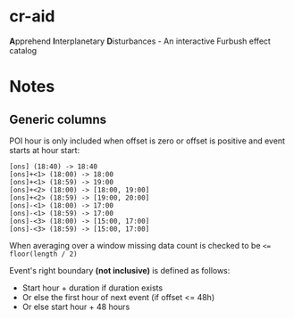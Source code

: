 # cr-aid
**A**pprehend **I**nterplanetary **D**isturbances - An interactive Furbush effect catalog

# Notes

## Generic columns

POI hour is only included when offset is zero or offset is positive and event starts at hour start:
```
[ons] (18:40) -> 18:40
[ons]+<1> (18:00) -> 18:00
[ons]+<1> (18:59) -> 19:00
[ons]+<2> (18:00) -> [18:00, 19:00]
[ons]+<2> (18:59) -> [19:00, 20:00]
[ons]-<1> (18:00) -> 17:00
[ons]-<1> (18:59) -> 17:00
[ons]-<3> (18:00) -> [15:00, 17:00]
[ons]-<3> (18:59) -> [15:00, 17:00]
```

When averaging over a window missing data count is checked to be `<= floor(length / 2)`

Event's right boundary **(not inclusive)** is defined as follows:
- Start hour + duration if duration exists
- Or else the first hour of next event (if offset <= 48h)
- Or else start hour + 48 hours 